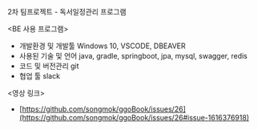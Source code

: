 2차 팀프로젝트 - 독서일정관리 프로그램

<BE 사용 프로그램>
- 개발환경 및 개발툴
Windows 10, VSCODE, DBEAVER
- 사용된 기술 및 언어 
java, gradle, springboot, jpa, mysql, swagger, redis
- 코드 및 버전관리
git
- 협업 툴
slack

<영상 링크>
- [https://github.com/songmok/ggoBook/issues/26](https://github.com/songmok/ggoBook/issues/26#issue-1616376918)
